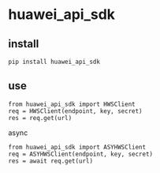 # huawei_api_sdk

## install

```
pip install huawei_api_sdk
```

## use

```
from huawei_api_sdk import HWSClient
req = HWSClient(endpoint, key, secret)
res = req.get(url)
```
async

```
from huawei_api_sdk import ASYHWSClient
req = ASYHWSClient(endpoint, key, secret)
res = await req.get(url)
```
